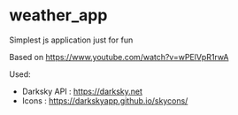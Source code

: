 # weather_app
Simplest js application just for fun


Based on https://www.youtube.com/watch?v=wPElVpR1rwA


Used:
* Darksky API : https://darksky.net
* Icons : https://darkskyapp.github.io/skycons/
